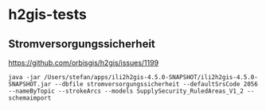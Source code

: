 # h2gis-tests

## Stromversorgungssicherheit

https://github.com/orbisgis/h2gis/issues/1199

```
java -jar /Users/stefan/apps/ili2h2gis-4.5.0-SNAPSHOT/ili2h2gis-4.5.0-SNAPSHOT.jar --dbfile stromversorgungssicherheit --defaultSrsCode 2056 --nameByTopic --strokeArcs --models SupplySecurity_RuledAreas_V1_2 --schemaimport
```
